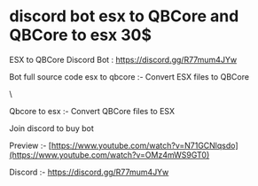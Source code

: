 # discord bot esx to QBCore and QBCore to esx 30$
ESX to QBCore Discord Bot : https://discord.gg/R77mum4JYw

Bot full source code
 esx to qbcore :- Convert ESX files to QBCore


\


 Qbcore to esx :- Convert QBCore files to ESX

Join discord to buy bot

Preview :- [https://www.youtube.com/watch?v=N71GCNlqsdo](https://www.youtube.com/watch?v=OMz4mWS9GT0)

Discord :- https://discord.gg/R77mum4JYw
